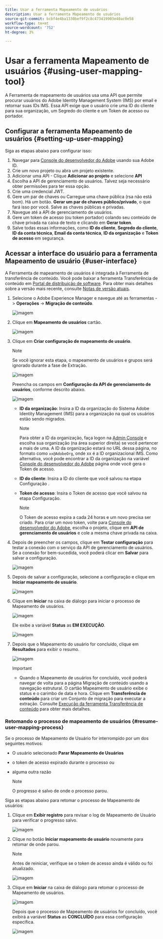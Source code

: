 ```yaml
---
title: Usar a ferramenta Mapeamento de usuários
description: Usar a ferramenta Mapeamento de usuários
source-git-commit: bcbf4e4ba1330bef9f2c8c473419903e40ac0e58
workflow-type: tm+mt
source-wordcount: '752'
ht-degree: 3%

---
```



# Usar a ferramenta Mapeamento de usuários {#using-user-mapping-tool}

A Ferramenta de mapeamento de usuários usa uma API que permite procurar usuários do Adobe Identity Management System (IMS) por email e retornar suas IDs IMS. Essa API exige que o usuário crie uma ID do cliente para sua organização, um Segredo do cliente e um Token de acesso ou portador.

## Configurar a ferramenta Mapeamento de usuários {#setting-up-user-mapping}

Siga as etapas abaixo para configurar isso:

1. Navegar para [Console do desenvolvedor do Adobe](https://console.adobe.io) usando sua Adobe ID.
1. Crie um novo projeto ou abra um projeto existente.
1. Adicionar uma API - Clique **Adicionar ao projeto** e selecione **API**
1. Escolha a API de gerenciamento de usuários.  Talvez seja necessário obter permissões para ter essa opção.
1. Crie uma credencial JWT.
1. Gere um par de chaves ou Carregue uma chave pública (rsa não está bom).  Há um botão. **Gerar um par de chaves público/privado**, o que fará isso por você.  Salve as chaves públicas e privadas.
1. Navegue até a API de gerenciamento de usuários.
1. Gere um token de acesso (ou token portador) colando seu conteúdo de chave privada na caixa de texto e clicando em **Gerar token**.
1. Salve todas essas informações, como **ID do cliente**, **Segredo do cliente**, **ID da conta técnica**, **Email da conta técnica**, **ID da organização** e **Token de acesso** em segurança.

## Acessar a interface do usuário para a ferramenta Mapeamento de usuário {#user-interface}

A Ferramenta de mapeamento de usuários é integrada à Ferramenta de transferência de conteúdo. Você pode baixar a ferramenta Transferência de conteúdo em [Portal de distribuição de software](https://experience.adobe.com/#/downloads/content/software-distribution/en/aemcloud.html). Para obter mais detalhes sobre a versão mais recente, consulte [Notas de versão atuais](/help/release-notes/release-notes-cloud/release-notes-current.md).

1. Selecione o Adobe Experience Manager e navegue até as ferramentas -> **Operações** -> **Migração de conteúdo**.

   ![imagem](/help/journey-migration/content-transfer-tool/assets-user-mapping/user-mapping-access1.png)

1. Clique em **Mapeamento de usuários** cartão.

   ![imagem](/help/journey-migration/content-transfer-tool/assets-user-mapping/user-mapping-access2.png)

1. Clique em **Criar configuração de mapeamento de usuário**.

   >[!NOTE]
   >Se você ignorar esta etapa, o mapeamento de usuários e grupos será ignorado durante a fase de Extração.

   ![imagem](/help/journey-migration/content-transfer-tool/assets-user-mapping/user-mapping-access5.png)

   Preencha os campos em **Configuração da API de gerenciamento de usuários**, conforme descrito abaixo.

   ![imagem](/help/journey-migration/content-transfer-tool/assets-user-mapping/user-mapping-access3.png)


   * **ID da organização**: Insira a ID da organização do Sistema Adobe Identity Management (IMS) para a organização na qual os usuários estão sendo migrados.

      >[!NOTE]
      >Para obter a ID da organização, faça logon na [Admin Console](https://adminconsole.adobe.com/) e escolha sua organização (na área superior direita) se você pertencer a mais de uma. A ID da organização estará no URL dessa página, no formato como `xx@AdobeOrg`, onde xx é a ID organizacional IMS.  Como alternativa, você pode encontrar a ID da organização na variável [Console do desenvolvedor do Adobe](https://console.adobe.io) página onde você gera o Token de acesso.

   * **ID do cliente**: Insira a ID do cliente que você salvou na etapa Configuração .

   * **Token de acesso**: Insira o Token de acesso que você salvou na etapa Configuração.

      >[!NOTE]
      >O Token de acesso expira a cada 24 horas e um novo precisa ser criado. Para criar um novo token, volte para [Console do desenvolvedor do Adobe](https://console.adobe.io), escolha o projeto, clique em **API de gerenciamento de usuários** e cole a mesma chave privada na caixa.

1. Depois de preencher os campos, clique em **Testar configuração** para testar a conexão com o serviço da API de gerenciamento de usuários. Se a conexão for bem-sucedida, você poderá clicar em **Salvar** para salvar a configuração.

   ![imagem](/help/journey-migration/content-transfer-tool/assets-user-mapping/user-mapping-access4.png)

1. Depois de salvar a configuração, selecione a configuração e clique em **Iniciar mapeamento de usuário**.

   ![imagem](/help/journey-migration/content-transfer-tool/assets-user-mapping/user-mapping-landing4.png)

1. Clique em **Iniciar** na caixa de diálogo para iniciar o processo de Mapeamento de usuários.

   ![imagem](/help/journey-migration/content-transfer-tool/assets-user-mapping/resume-user-mapping3.png)

   Ele exibe a variável **Status** as **EM EXECUÇÃO**.

   ![imagem](/help/journey-migration/content-transfer-tool/assets-user-mapping/user-mapping-start1.png)


1. Depois que o Mapeamento do usuário for concluído, clique em **Resultados** para exibir o resumo.

   ![imagem](/help/journey-migration/content-transfer-tool/assets-user-mapping/user-mapping-landing5.png)

   >[!IMPORTANT]
   >* Quando o Mapeamento de usuários for concluído, você poderá navegar de volta para a página Migração de conteúdo usando a navegação estrutural. O cartão Mapeamento de usuário exibe o status e o carimbo de data e hora. Clique em **Transferência de conteúdo** para criar um Conjunto de migração para executar a extração. Consulte [Execução da ferramenta Transferência de conteúdo](https://experienceleague.adobe.com/docs/experience-manager-cloud-service/moving/cloud-migration/content-transfer-tool/using-content-transfer-tool.html?lang=en#running-tool) para obter mais detalhes.


### Retomando o processo de mapeamento de usuários {#resume-user-mapping-process}

Se o processo de Mapeamento de Usuário for interrompido por um dos seguintes motivos:

* O usuário selecionado **Parar Mapeamento de Usuários**
* o token de acesso expirado durante o processo ou
* alguma outra razão

   >[!NOTE]
   >O progresso é salvo de onde o processo parou.

Siga as etapas abaixo para retomar o processo de Mapeamento de usuários:

1. Clique em **Exibir registro** para revisar o log de Mapeamento de Usuário para verificar o progresso salvo.

   ![imagem](/help/journey-migration/content-transfer-tool/assets-user-mapping/resume-user-mapping1.png)

1. Clique no botão **Iniciar mapeamento de usuário** novamente para retomar de onde parou.

   >[!NOTE]
   >Antes de reiniciar, verifique se o token de acesso ainda é válido ou foi atualizado.

   ![imagem](/help/journey-migration/content-transfer-tool/assets-user-mapping/resume-user-mapping2.png)

1. Clique em **Iniciar** na caixa de diálogo para retomar o processo de Mapeamento de usuários.

   ![imagem](/help/journey-migration/content-transfer-tool/assets-user-mapping/resume-user-mapping3.png)

   Depois que o processo de Mapeamento de usuários for concluído, você exibirá a variável **Status** as **CONCLUÍDO** para essa configuração específica.

   ![imagem](/help/journey-migration/content-transfer-tool/assets-user-mapping/resume-user-mapping4.png)
